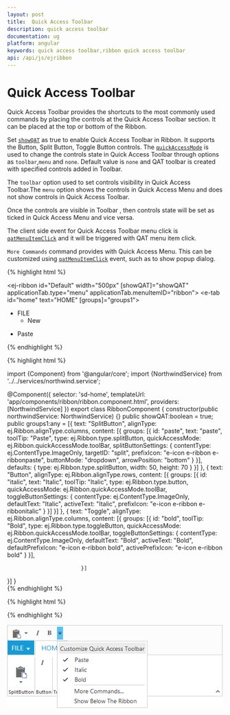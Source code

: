 ```yaml
---
layout: post
title:  Quick Access Toolbar
description: quick access toolbar
documentation: ug
platform: angular
keywords: quick access toolbar,ribbon quick access toolbar
api: /api/js/ejribbon
---
```


# Quick Access Toolbar

Quick Access Toolbar provides the shortcuts to the most commonly used commands by placing the controls at the Quick Access Toolbar section. It can be placed at the top or bottom of the Ribbon.

Set [`showQAT`](https://help.syncfusion.com/api/angular/ejribbon#members:showqat) as true to enable Quick Access Toolbar in Ribbon. It supports the Button, Split Button, Toggle Button controls. The [`quickAccessMode`](https://help.syncfusion.com/api/angular/ejribbon#members:tabs-groups-content-groups-quickaccessmode) is used to change the controls state in Quick Access Toolbar through options as `toolbar`,`menu` and `none`. Default value is `none` and QAT toolbar is created with specified controls added in Toolbar.

The `toolbar` option used to set controls visibility in Quick Access Toolbar.The `menu` option shows the controls in Quick Access Menu and does not show controls in Quick Access Toolbar.

Once the controls are visible in Toolbar , then controls state will be set as ticked in Quick Access Menu and vice versa.  

The client side event for Quick Access Toolbar menu click is [`qatMenuItemClick`](https://help.syncfusion.com/api/angular/ejribbon#events:qatmenuitemclick) and it will be triggered with QAT menu item click.

`More Commands` command provides with Quick Access Menu. This can be customized using [`qatMenuItemClick`](https://help.syncfusion.com/api/angular/ejribbon#events:qatmenuitemclick) event, such as to show popup dialog. 

{% highlight html %}

<ej-ribbon id="Default" width="500px" [showQAT]="showQAT" applicationTab.type="menu" applicationTab.menuItemID="ribbon">
   <e-tabs>
        <e-tab id="home" text="HOME" [groups]="groups1">
        </e-tab>
   </e-tabs>
</ej-ribbon>
<ul id="ribbon">
			<li>
				<a>FILE</a>
				<ul>
					<li><a>New</a></li>
				</ul>
			</li>
		</ul>
		<ul id="split">
			<li><span>Paste</span></li>
		</ul>

{% endhighlight %}

{% highlight html %}

import {Component} from '@angular/core';
import {NorthwindService} from '../../services/northwind.service';

@Component({
  selector: 'sd-home',
  templateUrl: 'app/components/ribbon/ribbon.component.html',
  providers: [NorthwindService]
})
export class RibbonComponent {
    constructor(public northwindService: NorthwindService) {}
	public showQAT:boolean = true;
	public groups1:any = [{
                       text: "SplitButton",
							alignType: ej.Ribbon.alignType.columns,
							content: [{
								groups: [{
									id: "paste",
									text: "paste",
									toolTip: "Paste",
									type: ej.Ribbon.type.splitButton,
									quickAccessMode: ej.Ribbon.quickAccessMode.toolBar,
									splitButtonSettings: {
										contentType: ej.ContentType.ImageOnly,
										targetID: "split",
										prefixIcon: "e-icon e-ribbon e-ribbonpaste",
										buttonMode: "dropdown",
										arrowPosition: "bottom"
									}
								}],
								defaults: {
									type: ej.Ribbon.type.splitButton,
									width: 50,
									height: 70
								}
							}]
						}, {
							text: "Button",
							alignType: ej.Ribbon.alignType.rows,
							content: [{
								groups: [{
									id: "italic",
									text: "Italic",
									toolTip: "Italic",
									type: ej.Ribbon.type.button,
									quickAccessMode: ej.Ribbon.quickAccessMode.toolBar,
									toggleButtonSettings: {
										contentType: ej.ContentType.ImageOnly,
										defaultText: "Italic",
										activeText: "Italic",
										prefixIcon: "e-icon e-ribbon e-ribbonitalic"
									}
								}]
							}]
						}, {
							text: "Toggle",
							alignType: ej.Ribbon.alignType.columns,
							content: [{
								groups: [{
									id: "bold",
									toolTip: "Bold",
									type: ej.Ribbon.type.toggleButton,
									quickAccessMode: ej.Ribbon.quickAccessMode.toolBar,
									toggleButtonSettings: {
										contentType: ej.ContentType.ImageOnly,
										defaultText: "Bold",
										activeText: "Bold",
										defaultPrefixIcon: "e-icon e-ribbon bold",
										activePrefixIcon: "e-icon e-ribbon bold"
									}
								}],
	
							}]
   }]
  }    
{% endhighlight %}

{% highlight html %}
    <style type="text/css">
        .e-ribbon .e-rbnquickaccessbar .e-ribbonpaste:before {
				font-size: 27px;
				left: -5px;
				top: -6px;
			}
			.e-ribbon .e-ribbonpaste:before {
				font-family: 'ej-ribbonfont';
				content: "\e169";
				font-size: 36px;
				position: relative;
				left: -9px;
				top: -4px;
			}
			.e-ribbon .e-ribbonitalic:before ,.e-ribbon .bold:before{
				font-family: 'ej-ribbonfont';
				font-size: 16px;
				left: -1px;
				position: relative;
				top: -1px;
			}
			.e-ribbon .e-ribbonitalic:before ,.e-ribbon .bold:before{
				content: "\e163";
			}
			.e-ribbon .bold:before {
				content: "\e15a";
			}
			.e-ribbon .e-rbnquickaccessbar .e-undo::before {
				font-size: 18px;
				line-height: 12px;
				text-indent: -3px;
			}    
    </style>

{% endhighlight %}

![](Quick-Access-Toolbar_images/Quick-Access-Toolbar_img1.png)
